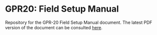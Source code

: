 # GPR20: Field Setup Manual
Repository for the GPR-20 Field Setup Manual document. The latest PDF version of the document can be consulted [here](gpr20_field_setup_manual.pdf).
